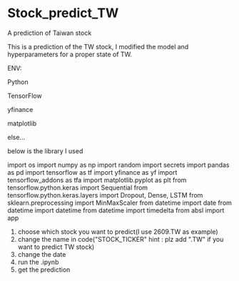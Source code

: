 # Stock_predict_TW
A prediction of Taiwan stock

This is a prediction of the TW stock, I modified the model and hyperparameters for a proper state of TW.

ENV:

Python

TensorFlow

yfinance

matplotlib

else...

below is the library I used

import os
import numpy as np
import random
import secrets
import pandas as pd
import tensorflow as tf
import yfinance as yf
import tensorflow_addons as tfa
import matplotlib.pyplot as plt
from tensorflow.python.keras import Sequential
from tensorflow.python.keras.layers import Dropout, Dense, LSTM
from sklearn.preprocessing import MinMaxScaler
from datetime import date
from datetime import datetime
from datetime import timedelta
from absl import app

1. choose which stock you want to predict(I use 2609.TW as example)
2. change the name in code("STOCK_TICKER"  hint : plz add ".TW" if you want to predict TW stock)
3. change the date
4. run the .ipynb
5. get the prediction
